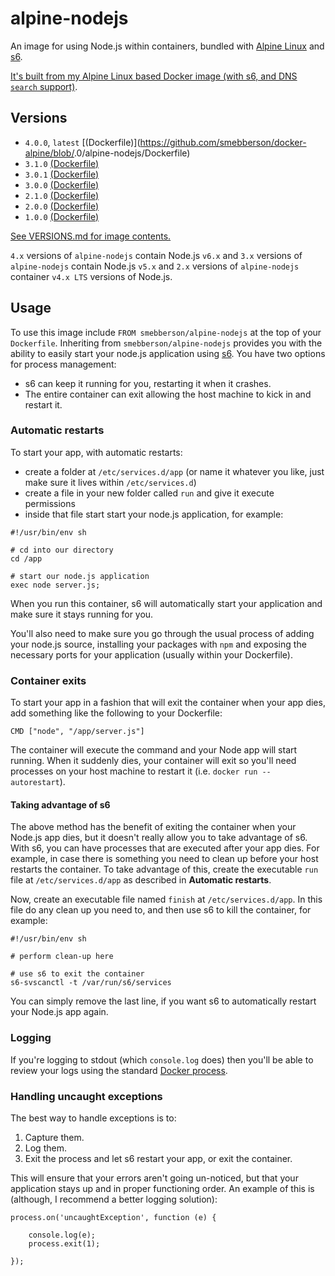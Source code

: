 # alpine-nodejs

An image for using Node.js within containers, bundled with [Alpine Linux][alpinelinux] and [s6][s6].

[It's built from my Alpine Linux based Docker image (with s6, and DNS `search` support)][alpinebase].

## Versions

- `4.0.0`, `latest` [(Dockerfile)](https://github.com/smebberson/docker-alpine/blob/<alpine-nodejs-v4 class="0"></alpine-nodejs-v4>.0/alpine-nodejs/Dockerfile)
- `3.1.0` [(Dockerfile)](https://github.com/smebberson/docker-alpine/blob/alpine-nodejs-v3.1.0/alpine-nodejs/Dockerfile)
- `3.0.1` [(Dockerfile)](https://github.com/smebberson/docker-alpine/blob/alpine-nodejs-v3.0.1/alpine-nodejs/Dockerfile)
- `3.0.0` [(Dockerfile)](https://github.com/smebberson/docker-alpine/blob/alpine-nodejs-v3.0.0/alpine-nodejs/Dockerfile)
- `2.1.0` [(Dockerfile)](https://github.com/smebberson/docker-alpine/blob/alpine-nodejs-v2.1.0/alpine-nodejs/Dockerfile)
- `2.0.0` [(Dockerfile)](https://github.com/smebberson/docker-alpine/blob/alpine-nodejs-v2.0.0/alpine-nodejs/Dockerfile)
- `1.0.0` [(Dockerfile)](https://github.com/smebberson/docker-alpine/blob/alpine-nodejs-v1.0.0/alpine-nodejs/Dockerfile)

[See VERSIONS.md for image contents.](https://github.com/smebberson/docker-alpine/blob/master/alpine-nodejs/VERSIONS.md)

`4.x` versions of `alpine-nodejs` contain Node.js `v6.x` and `3.x` versions of `alpine-nodejs` contain Node.js `v5.x` and `2.x` versions of `alpine-nodejs` container `v4.x LTS` versions of Node.js.

## Usage

To use this image include `FROM smebberson/alpine-nodejs` at the top of your `Dockerfile`. Inheriting from `smebberson/alpine-nodejs` provides you with the ability to easily start your node.js application using [s6][s6]. You have two options for process management:

- s6 can keep it running for you, restarting it when it crashes.
- The entire container can exit allowing the host machine to kick in and restart it.

### Automatic restarts

To start your app, with automatic restarts:

- create a folder at `/etc/services.d/app` (or name it whatever you like, just make sure it lives within `/etc/services.d`)
- create a file in your new folder called `run` and give it execute permissions
- inside that file start start your node.js application, for example:

```
#!/usr/bin/env sh

# cd into our directory
cd /app

# start our node.js application
exec node server.js;
```

When you run this container, s6 will automatically start your application and make sure it stays running for you.

You'll also need to make sure you go through the usual process of adding your node.js source, installing your packages with `npm` and exposing the necessary ports for your application (usually within your Dockerfile).

### Container exits

To start your app in a fashion that will exit the container when your app dies, add something like the following to your Dockerfile:

```
CMD ["node", "/app/server.js"]
```

The container will execute the command and your Node app will start running. When it suddenly dies, your container will exit so you'll need processes on your host machine to restart it (i.e. `docker run --autorestart`).

#### Taking advantage of s6

The above method has the benefit of exiting the container when your Node.js app dies, but it doesn't really allow you to take advantage of s6. With s6, you can have processes that are executed after your app dies. For example, in case there is something you need to clean up before your host restarts the container. To take advantage of this, create the executable `run` file at `/etc/services.d/app` as described in **Automatic restarts**.

Now, create an executable file named `finish` at `/etc/services.d/app`. In this file do any clean up you need to, and then use s6 to kill the container, for example:

```
#!/usr/bin/env sh

# perform clean-up here

# use s6 to exit the container
s6-svscanctl -t /var/run/s6/services

```

You can simply remove the last line, if you want s6 to automatically restart your Node.js app again.

### Logging

If you're logging to stdout (which `console.log` does) then you'll be able to review your logs using the standard [Docker process][dockerlogs].

### Handling uncaught exceptions

The best way to handle exceptions is to:

1. Capture them.
1. Log them.
1. Exit the process and let s6 restart your app, or exit the container.

This will ensure that your errors aren't going un-noticed, but that your application stays up and in proper functioning order. An example of this is (although, I recommend a better logging solution):

```
process.on('uncaughtException', function (e) {

    console.log(e);
    process.exit(1);

});
```

[s6]: http://www.skarnet.org/software/s6/
[dockerlogs]: https://docs.docker.com/reference/commandline/cli/#logs
[alpinelinux]: https://www.alpinelinux.org/
[alpinebase]: (https://registry.hub.docker.com/u/smebberson/alpine-base/)
